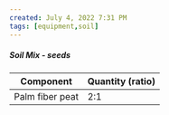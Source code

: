 ```yaml
---
created: July 4, 2022 7:31 PM
tags: [equipment,soil]
---
```


##### Soil Mix - seeds

| Component       | Quantity (ratio) |
| --------------- | ---------------- |
| Palm fiber peat | 2:1              | 